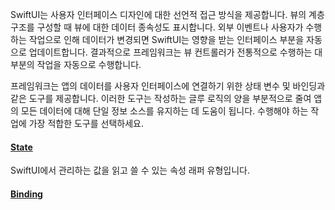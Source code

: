 SwiftUI는 사용자 인터페이스 디자인에 대한 선언적 접근 방식을 제공합니다. 뷰의 계층 구조를 구성할 때 뷰에 대한 데이터 종속성도 표시합니다. 외부 이벤트나 사용자가 수행하는 작업으로 인해 데이터가 변경되면 SwiftUI는 영향을 받는 인터페이스 부분을 자동으로 업데이트합니다. 결과적으로 프레임워크는 뷰 컨트롤러가 전통적으로 수행하는 대부분의 작업을 자동으로 수행합니다.

프레임워크는 앱의 데이터를 사용자 인터페이스에 연결하기 위한 상태 변수 및 바인딩과 같은 도구를 제공합니다. 이러한 도구는 작성하는 글루 로직의 양을 부분적으로 줄여 앱의 모든 데이터에 대해 단일 정보 소스를 유지하는 데 도움이 됩니다. 수행해야 하는 작업에 가장 적합한 도구를 선택하세요.

#### [State](https://developer.apple.com/documentation/swiftui/state)
SwiftUI에서 관리하는 값을 읽고 쓸 수 있는 속성 래퍼 유형입니다.

#### [Binding](https://developer.apple.com/documentation/swiftui/binding)
